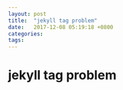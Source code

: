 ```yaml
---
layout: post
title:  "jekyll tag problem"
date:   2017-12-08 05:19:18 +0800
categories:  
tags: 
---
```


# jekyll tag problem #

